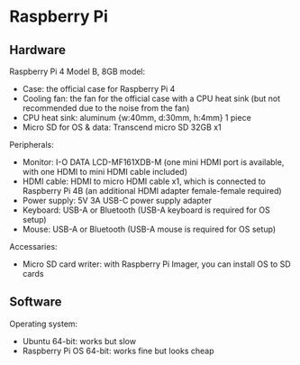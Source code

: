 # Raspberry Pi

## Hardware

Raspberry Pi 4 Model B, 8GB model:

- Case: the official case for Raspberry Pi 4
- Cooling fan: the fan for the official case with a CPU heat sink (but not recommended due to the noise from the fan)
- CPU heat sink: aluminum {w:40mm, d:30mm, h:4mm} 1 piece
- Micro SD for OS & data: Transcend micro SD 32GB x1

Peripherals:

- Monitor: I-O DATA LCD-MF161XDB-M (one mini HDMI port is available, with one HDMI to mini HDMI cable included)
- HDMI cable: HDMI to micro HDMI cable x1, which is connected to Raspberry Pi 4B (an additional HDMI adapter  female-female required)
- Power supply: 5V 3A USB-C power supply adapter
- Keyboard: USB-A or Bluetooth (USB-A keyboard is required for OS setup)
- Mouse: USB-A or Bluetooth (USB-A mouse is required for OS setup)

Accessaries:

- Micro SD card writer: with Raspberry Pi Imager, you can install OS to SD cards

## Software

Operating system:

- Ubuntu 64-bit: works but slow
- Raspberry Pi OS 64-bit: works fine but looks cheap
